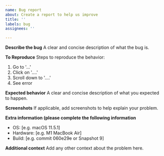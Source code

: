 ```yaml
---
name: Bug report
about: Create a report to help us improve
title: ''
labels: bug
assignees: ''

---
```


**Describe the bug**
A clear and concise description of what the bug is.

**To Reproduce**
Steps to reproduce the behavior:
1. Go to '...'
2. Click on '....'
3. Scroll down to '....'
4. See error

**Expected behavior**
A clear and concise description of what you expected to happen.

**Screenshots**
If applicable, add screenshots to help explain your problem.

**Extra information (please complete the following information**
- OS: [e.g. macOS 11.5.1]
- Hardware: [e.g. M1 MacBook Air]
- Build: [e.g. commit 060e29e or Snapshot 9]

**Additional context**
Add any other context about the problem here.
